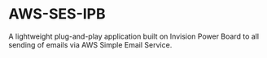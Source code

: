 # AWS-SES-IPB
A lightweight plug-and-play application built on Invision Power Board to all sending of emails via AWS Simple Email Service.
